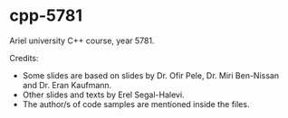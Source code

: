 # cpp-5781
Ariel university C++ course, year 5781.

Credits:
* Some slides are based on slides by Dr. Ofir Pele,  Dr. Miri Ben-Nissan and Dr. Eran Kaufmann.
* Other slides and texts by Erel Segal-Halevi.
* The author/s of code samples are mentioned inside the files.
